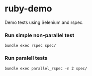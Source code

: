 # ruby-demo
Demo tests using Selenium and rspec.

### Run simple non-parallel test

```
bundle exec rspec spec/
```

### Run paralell tests

```
bundle exec parallel_rspec -n 2 spec/
```
